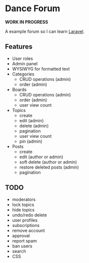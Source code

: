 # Dance Forum

**WORK IN PROGRESS**

A example forum so I can learn [Laravel](http://laravel.com).

## Features

- User roles
- Admin panel
- WYSIWYG for formatted text
- Categories
  - CRUD operations (admin)
  - order (admin)
- Boards
  - CRUD operations (admin)
  - order (admin)
  - user view count
- Topics
  - create
  - edit (admin)
  - delete (admin)
  - pagination
  - user view count
  - pin (admin)
- Posts
  - create
  - edit (author or admin)
  - soft delete (author or admin)
  - restore deleted posts (admin)
  - pagination

## TODO

- moderators
- lock topics
- hide topics
- undo/redo delete
- user profiles
- subscriptions
- remove account
- approval
- report spam
- ban users
- search
- CSS
